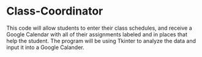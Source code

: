# Class-Coordinator
This code will allow students to enter their class schedules, and receive a Google Calendar with all of their assignments labeled and in places that help the student. The program will be using Tkinter to analyze the data and input it into a Google Calander. 
